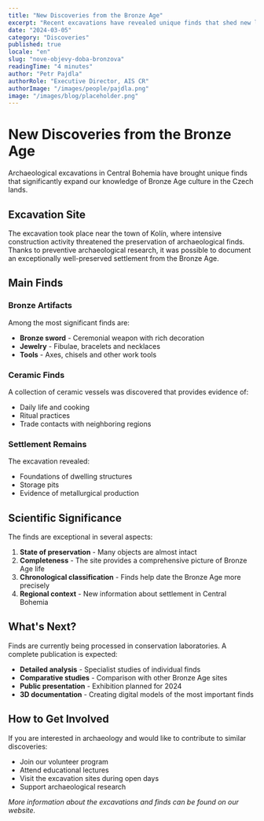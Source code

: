 ```yaml
---
title: "New Discoveries from the Bronze Age"
excerpt: "Recent excavations have revealed unique finds that shed new light on life during the Bronze Age in our region."
date: "2024-03-05"
category: "Discoveries"
published: true
locale: "en"
slug: "nove-objevy-doba-bronzova"
readingTime: "4 minutes"
author: "Petr Pajdla"
authorRole: "Executive Director, AIS CR"
authorImage: "/images/people/pajdla.png"
image: "/images/blog/placeholder.png"
---
```


# New Discoveries from the Bronze Age

Archaeological excavations in Central Bohemia have brought unique finds that significantly expand our knowledge of Bronze Age culture in the Czech lands.

## Excavation Site

The excavation took place near the town of Kolín, where intensive construction activity threatened the preservation of archaeological finds. Thanks to preventive archaeological research, it was possible to document an exceptionally well-preserved settlement from the Bronze Age.

## Main Finds

### Bronze Artifacts
Among the most significant finds are:

- **Bronze sword** - Ceremonial weapon with rich decoration
- **Jewelry** - Fibulae, bracelets and necklaces
- **Tools** - Axes, chisels and other work tools

### Ceramic Finds
A collection of ceramic vessels was discovered that provides evidence of:

- Daily life and cooking
- Ritual practices
- Trade contacts with neighboring regions

### Settlement Remains
The excavation revealed:

- Foundations of dwelling structures
- Storage pits
- Evidence of metallurgical production

## Scientific Significance

The finds are exceptional in several aspects:

1. **State of preservation** - Many objects are almost intact
2. **Completeness** - The site provides a comprehensive picture of Bronze Age life
3. **Chronological classification** - Finds help date the Bronze Age more precisely
4. **Regional context** - New information about settlement in Central Bohemia

## What's Next?

Finds are currently being processed in conservation laboratories. A complete publication is expected:

- **Detailed analysis** - Specialist studies of individual finds
- **Comparative studies** - Comparison with other Bronze Age sites
- **Public presentation** - Exhibition planned for 2024
- **3D documentation** - Creating digital models of the most important finds

## How to Get Involved

If you are interested in archaeology and would like to contribute to similar discoveries:

- Join our volunteer program
- Attend educational lectures
- Visit the excavation sites during open days
- Support archaeological research

*More information about the excavations and finds can be found on our website.*

